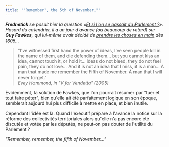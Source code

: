 ```yaml
---
title: '"Remember², the 5th of November…"'
---
```


_**Frednetick** se posait hier la question
«[Et si l'on se passait du Parlement ?](http://frednetick.fr/)». Hasard du
calendrier, il a un jour d'avance (ou beaucoup de retard) sur **Guy Fawkes**,
qui lui-même avait décidé de
[prendre les choses en main](https://fr.wikipedia.org/wiki/Conspiration_des_poudres)
dès 1605…_

<!-- more -->

> "I've witnessed first hand the power of ideas, I've seen people kill in the
> name of them, and die defending them… but you cannot kiss an idea, cannot
> touch it, or hold it… ideas do not bleed, they do not feel pain, they do not
> love… And it is not an idea that I miss, it is a man… A man that made me
> remember the Fifth of November. À man that I will never forget."  
> <cite>Evey Hammond, in "V for Vendetta" (2005)</cite>

Évidemment, la solution de Fawkes, que l'on pourrait résumer par "tuer et tout
faire péter", bien qu'elle ait été parfaitement logique en son époque,
semblerait aujourd'hui plus difficile à mettre en place, et bien inutile.

Cependant l'idée est là. Quand l'exécutif prépare à l'avance la notice sur la
réforme des collectivités territoriales alors qu'elle n'a pas encore été
discutée et votée par les députés, ne peut-on pas douter de l'utilité du
Parlement ?

_"Remember, remember, the fifth of November…"_
